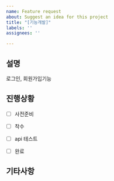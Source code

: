 ```yaml
---
name: Feature request
about: Suggest an idea for this project
title: "[기능개발]"
labels: ''
assignees: ''

---
```


## 설명
로그인, 회원가입기능



## 진행상황
- [ ] 사전준비
- [ ] 착수
- [ ] api 테스트
- [ ] 완료


## 기타사항

<br><br>
